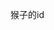 猴子的id

<object data="https://apple.laogoubi.net/p/1a10d69a67c52f4fee49e9bfbe5b112d" width="320" height="185"></object>

